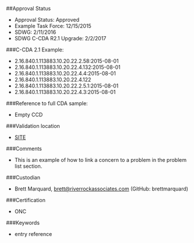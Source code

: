 ##Approval Status 

* Approval Status: Approved
* Example Task Force: 12/15/2015
* SDWG: 2/11/2016
* SDWG C-CDA R2.1 Upgrade: 2/2/2017

###C-CDA 2.1 Example: 
* 2.16.840.1.113883.10.20.22.2.58:2015-08-01
* 2.16.840.1.113883.10.20.22.4.132:2015-08-01
* 2.16.840.1.113883.10.20.22.4.4:2015-08-01
* 2.16.840.1.113883.10.20.22.4.122
* 2.16.840.1.113883.10.20.22.2.5.1:2015-08-01
* 2.16.840.1.113883.10.20.22.4.3:2015-08-01

###Reference to full CDA sample:
* Empty CCD

###Validation location

* [SITE](https://sitenv.org/c-cda-validator)


###Comments

* This is an example of how to link a concern to a problem in the problem list section.

###Custodian

* Brett Marquard, brett@riverrockassociates.com (GitHub: brettmarquard)

###Certification
* ONC

###Keywords

* entry reference
